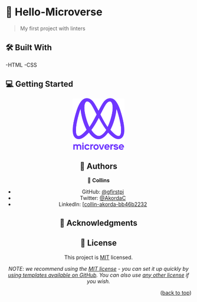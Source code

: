 # 📖 Hello-Microverse <a name="about-project"></a>

> My first project with linters

## 🛠 Built With <a name="built-with">
-HTML
-CSS</a>

## 💻 Getting Started <a name="getting-started"></a>

<div align="center">

  <img src="murple_logo.png" alt="logo" width="140"  height="auto" />
  



## 👥 Authors <a name="authors"></a>



👤 **Collins**

- GitHub: [@gfirstpj](https://github.com/firstpj)
- Twitter: [@AkordaC](https://twitter.com/AkordaC)
- LinkedIn: [[collin-akorda-bb46b2232](https://linkedin.com/in/[collin-akorda-bb46b2232)


## 🙏 Acknowledgments <a name="acknowledgements"></a>



## 📝 License <a name="license"></a>

This project is [MIT](./LICENSE) licensed.

_NOTE: we recommend using the [MIT license](https://choosealicense.com/licenses/mit/) - you can set it up quickly by [using templates available on GitHub](https://docs.github.com/en/communities/setting-up-your-project-for-healthy-contributions/adding-a-license-to-a-repository). You can also use [any other license](https://choosealicense.com/licenses/) if you wish._

<p align="right">(<a href="#readme-top">back to top</a>)</p>
